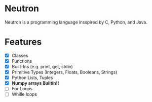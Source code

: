 # Neutron
Neutron is a programming language insspired by C, Python, and Java.

# Features
- [x] Classes
- [x] Functions
- [x] Built-Ins (e.g. print, get, stdin)
- [x] Primitive Types (Integers, Floats, Booleans, Strings)
- [x] Python Lists, Tuples
- [x] **Numpy  arrays Builtin!!**
- [ ] For Loops
- [ ] Whille loops
